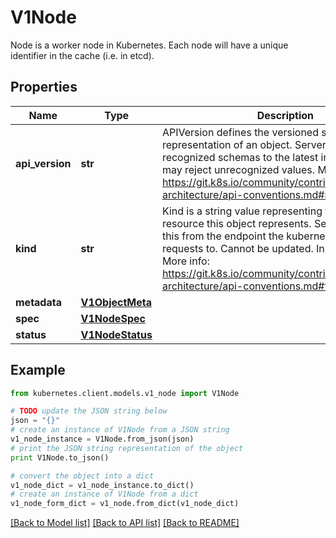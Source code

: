 # V1Node

Node is a worker node in Kubernetes. Each node will have a unique identifier in the cache (i.e. in etcd).

## Properties
Name | Type | Description | Notes
------------ | ------------- | ------------- | -------------
**api_version** | **str** | APIVersion defines the versioned schema of this representation of an object. Servers should convert recognized schemas to the latest internal value, and may reject unrecognized values. More info: https://git.k8s.io/community/contributors/devel/sig-architecture/api-conventions.md#resources | [optional] 
**kind** | **str** | Kind is a string value representing the REST resource this object represents. Servers may infer this from the endpoint the kubernetes.client submits requests to. Cannot be updated. In CamelCase. More info: https://git.k8s.io/community/contributors/devel/sig-architecture/api-conventions.md#types-kinds | [optional] 
**metadata** | [**V1ObjectMeta**](V1ObjectMeta.md) |  | [optional] 
**spec** | [**V1NodeSpec**](V1NodeSpec.md) |  | [optional] 
**status** | [**V1NodeStatus**](V1NodeStatus.md) |  | [optional] 

## Example

```python
from kubernetes.client.models.v1_node import V1Node

# TODO update the JSON string below
json = "{}"
# create an instance of V1Node from a JSON string
v1_node_instance = V1Node.from_json(json)
# print the JSON string representation of the object
print V1Node.to_json()

# convert the object into a dict
v1_node_dict = v1_node_instance.to_dict()
# create an instance of V1Node from a dict
v1_node_form_dict = v1_node.from_dict(v1_node_dict)
```
[[Back to Model list]](../README.md#documentation-for-models) [[Back to API list]](../README.md#documentation-for-api-endpoints) [[Back to README]](../README.md)


